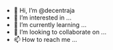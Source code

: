 - 👋 Hi, I’m @decentraja
- 👀 I’m interested in ...
- 🌱 I’m currently learning ...
- 💞️ I’m looking to collaborate on ...
- 📫 How to reach me ...

<!---
decentraja/decentraja is a ✨ special ✨ repository because its `README.md` (this file) appears on your GitHub profile.
You can click the Preview link to take a look at your changes.
--->
